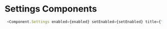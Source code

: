 # Settings Components


```javascript
 <Component.Settings enabled={enabled} setEnabled={setEnabled} title={"name surname"} subtitle={'tagline'}/>
 ```